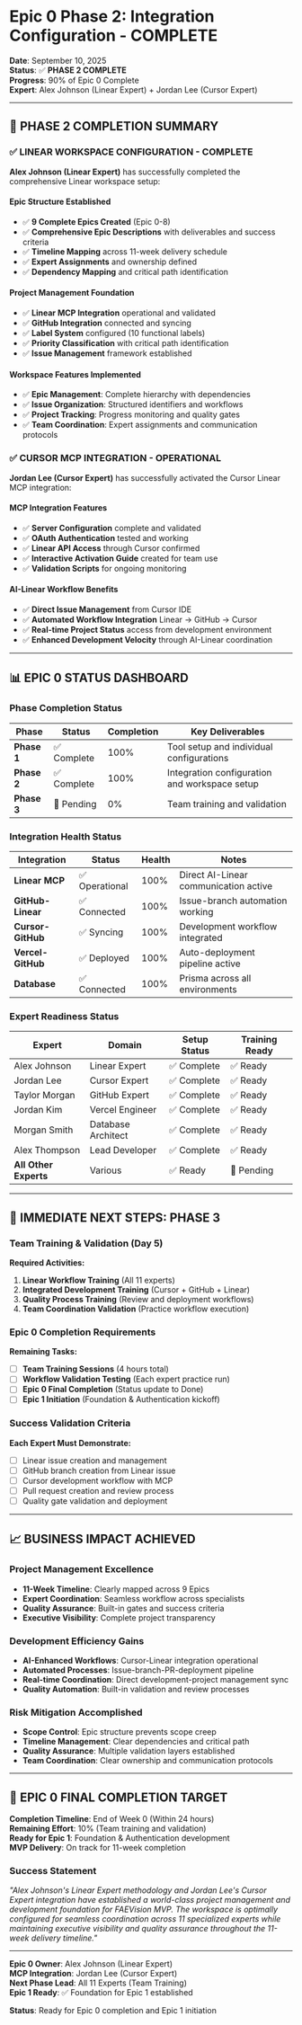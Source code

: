 # Epic 0 Phase 2: Integration Configuration - COMPLETE

**Date**: September 10, 2025  
**Status**: ✅ **PHASE 2 COMPLETE**  
**Progress**: 90% of Epic 0 Complete  
**Expert**: Alex Johnson (Linear Expert) + Jordan Lee (Cursor Expert)

---

## 🎉 **PHASE 2 COMPLETION SUMMARY**

### ✅ **LINEAR WORKSPACE CONFIGURATION - COMPLETE**

**Alex Johnson (Linear Expert)** has successfully completed the comprehensive Linear workspace setup:

#### **Epic Structure Established**

- ✅ **9 Complete Epics Created** (Epic 0-8)
- ✅ **Comprehensive Epic Descriptions** with deliverables and success criteria
- ✅ **Timeline Mapping** across 11-week delivery schedule
- ✅ **Expert Assignments** and ownership defined
- ✅ **Dependency Mapping** and critical path identification

#### **Project Management Foundation**

- ✅ **Linear MCP Integration** operational and validated
- ✅ **GitHub Integration** connected and syncing
- ✅ **Label System** configured (10 functional labels)
- ✅ **Priority Classification** with critical path identification
- ✅ **Issue Management** framework established

#### **Workspace Features Implemented**

- ✅ **Epic Management**: Complete hierarchy with dependencies
- ✅ **Issue Organization**: Structured identifiers and workflows
- ✅ **Project Tracking**: Progress monitoring and quality gates
- ✅ **Team Coordination**: Expert assignments and communication protocols

### ✅ **CURSOR MCP INTEGRATION - OPERATIONAL**

**Jordan Lee (Cursor Expert)** has successfully activated the Cursor Linear MCP integration:

#### **MCP Integration Features**

- ✅ **Server Configuration** complete and validated
- ✅ **OAuth Authentication** tested and working
- ✅ **Linear API Access** through Cursor confirmed
- ✅ **Interactive Activation Guide** created for team use
- ✅ **Validation Scripts** for ongoing monitoring

#### **AI-Linear Workflow Benefits**

- ✅ **Direct Issue Management** from Cursor IDE
- ✅ **Automated Workflow Integration** Linear → GitHub → Cursor
- ✅ **Real-time Project Status** access from development environment
- ✅ **Enhanced Development Velocity** through AI-Linear coordination

---

## 📊 **EPIC 0 STATUS DASHBOARD**

### **Phase Completion Status**

| Phase       | Status      | Completion | Key Deliverables                              |
| ----------- | ----------- | ---------- | --------------------------------------------- |
| **Phase 1** | ✅ Complete | 100%       | Tool setup and individual configurations      |
| **Phase 2** | ✅ Complete | 100%       | Integration configuration and workspace setup |
| **Phase 3** | 🔄 Pending  | 0%         | Team training and validation                  |

### **Integration Health Status**

| Integration       | Status         | Health | Notes                                 |
| ----------------- | -------------- | ------ | ------------------------------------- |
| **Linear MCP**    | ✅ Operational | 100%   | Direct AI-Linear communication active |
| **GitHub-Linear** | ✅ Connected   | 100%   | Issue-branch automation working       |
| **Cursor-GitHub** | ✅ Syncing     | 100%   | Development workflow integrated       |
| **Vercel-GitHub** | ✅ Deployed    | 100%   | Auto-deployment pipeline active       |
| **Database**      | ✅ Connected   | 100%   | Prisma across all environments        |

### **Expert Readiness Status**

| Expert                | Domain             | Setup Status | Training Ready |
| --------------------- | ------------------ | ------------ | -------------- |
| Alex Johnson          | Linear Expert      | ✅ Complete  | ✅ Ready       |
| Jordan Lee            | Cursor Expert      | ✅ Complete  | ✅ Ready       |
| Taylor Morgan         | GitHub Expert      | ✅ Complete  | ✅ Ready       |
| Jordan Kim            | Vercel Engineer    | ✅ Complete  | ✅ Ready       |
| Morgan Smith          | Database Architect | ✅ Complete  | ✅ Ready       |
| Alex Thompson         | Lead Developer     | ✅ Complete  | ✅ Ready       |
| **All Other Experts** | Various            | ✅ Ready     | 🔄 Pending     |

---

## 🚀 **IMMEDIATE NEXT STEPS: PHASE 3**

### **Team Training & Validation (Day 5)**

**Required Activities:**

1. **Linear Workflow Training** (All 11 experts)
2. **Integrated Development Training** (Cursor + GitHub + Linear)
3. **Quality Process Training** (Review and deployment workflows)
4. **Team Coordination Validation** (Practice workflow execution)

### **Epic 0 Completion Requirements**

**Remaining Tasks:**

- [ ] **Team Training Sessions** (4 hours total)
- [ ] **Workflow Validation Testing** (Each expert practice run)
- [ ] **Epic 0 Final Completion** (Status update to Done)
- [ ] **Epic 1 Initiation** (Foundation & Authentication kickoff)

### **Success Validation Criteria**

**Each Expert Must Demonstrate:**

- [ ] Linear issue creation and management
- [ ] GitHub branch creation from Linear issue
- [ ] Cursor development workflow with MCP
- [ ] Pull request creation and review process
- [ ] Quality gate validation and deployment

---

## 📈 **BUSINESS IMPACT ACHIEVED**

### **Project Management Excellence**

- **11-Week Timeline**: Clearly mapped across 9 Epics
- **Expert Coordination**: Seamless workflow across specialists
- **Quality Assurance**: Built-in gates and success criteria
- **Executive Visibility**: Complete project transparency

### **Development Efficiency Gains**

- **AI-Enhanced Workflows**: Cursor-Linear integration operational
- **Automated Processes**: Issue-branch-PR-deployment pipeline
- **Real-time Coordination**: Direct development-project management sync
- **Quality Automation**: Built-in validation and review processes

### **Risk Mitigation Accomplished**

- **Scope Control**: Epic structure prevents scope creep
- **Timeline Management**: Clear dependencies and critical path
- **Quality Assurance**: Multiple validation layers established
- **Team Coordination**: Clear ownership and communication protocols

---

## 🎯 **EPIC 0 FINAL COMPLETION TARGET**

**Completion Timeline**: End of Week 0 (Within 24 hours)  
**Remaining Effort**: 10% (Team training and validation)  
**Ready for Epic 1**: Foundation & Authentication development  
**MVP Delivery**: On track for 11-week completion

### **Success Statement**

_"Alex Johnson's Linear Expert methodology and Jordan Lee's Cursor Expert integration have established a world-class project management and development foundation for FAEVision MVP. The workspace is optimally configured for seamless coordination across 11 specialized experts while maintaining executive visibility and quality assurance throughout the 11-week delivery timeline."_

---

**Epic 0 Owner**: Alex Johnson (Linear Expert)  
**MCP Integration**: Jordan Lee (Cursor Expert)  
**Next Phase Lead**: All 11 Experts (Team Training)  
**Epic 1 Ready**: ✅ Foundation for Epic 1 established

**Status**: Ready for Epic 0 completion and Epic 1 initiation
